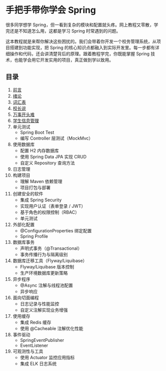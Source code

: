 # 手把手带你学会 Spring

很多同学想学 Spring，但一看到复杂的模块和配置就头疼。网上教程又零散，学完还是不知道怎么用，这都是学习 Spring 时常遇到的问题。

这本教程就是来帮你解决这些困扰的。我们会带着你开发一个校务管理系统，从项目搭建到功能实现，把 Spring 的核心知识点都融入到实际开发里。每一步都有详细操作和代码，还会讲清楚背后的原理。跟着教程学完，你既能掌握 Spring 技术，也能学会用它开发实用的项目，真正做到学以致用。

## 目录

1. [前言](./preface.md)
2. [绪论](./introduction.md)
3. [词汇表](./glossary.md)
4. [校长说](./chapter0/index.md)
5. [万事开头难](./chapter1/index.md)
6. [学生信息管理](./chapter2/index.md)
7. 单元测试
   - Spring Boot Test
   - 编写 Controller 层测试（MockMvc）
8. 使用数据库
   - 配置 H2 内存数据库
   - 使用 Spring Data JPA 实现 CRUD
   - 自定义 Repository 查询方法
9. 日志管理
10. 构建项目
    - 理解 Maven 依赖管理
    - 项目打包与部署
11. 创建安全的软件
    - 集成 Spring Security
    - 实现用户认证（表单登录 / JWT）
    - 基于角色的权限控制（RBAC）
    - 单元测试
12. 外部化配置
    - @ConfigurationProperties 绑定配置
    - Spring Profile
13. 数据库事务
    - 声明式事务（@Transactional）
    - 事务传播行为与隔离级别
14. 数据库迁移工具（Flyway/Liquibase）
    - Flyway/Liquibase 版本控制
    - 生产环境数据库更新策略
15. 异步程序
    - @Async 注解与线程池配置
    - 异步响应
16. 面向切面编程
    - 日志记录与性能监控
    - 自定义注解实现业务增强
17. 使用缓存
    - 集成 Redis 缓存
    - 使用 @Cacheable 注解优化性能
18. 事件驱动
    - SpringEventPublisher
    - EventListener
19. 可观测性与工具
    - 使用 Actuator 监控应用指标
    - 集成 ELK 日志系统
